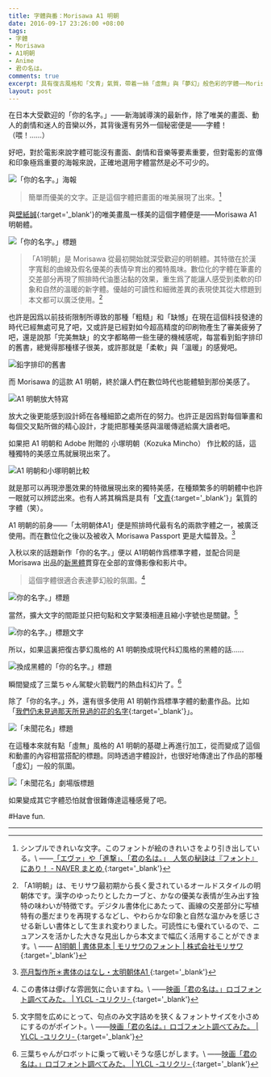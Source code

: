 ```yaml
---
title: 字體與番：Morisawa A1 明朝
date: 2016-09-17 23:26:00 +08:00
tags:
- 字體
- Morisawa
- A1明朝
- Anime
- 君の名は。
comments: true
excerpt: 具有復古風格和「文青」氣質，帶着一絲「虛無」與「夢幻」般色彩的字體——Morisawa A1 明朝。
layout: post
---
```


在日本大受歡迎的「你的名字。」——新海誠導演的最新作，除了唯美的畫面、動人的劇情和迷人的音欒以外，其背後還有另外一個秘密便是——字體！（喂！……）

好吧，對於電影來說字體可能沒有畫面、劇情和音樂等要素重要，但對電影的宣傳和印象極爲重要的海報來說，正確地選用字體當然是必不可少的。

![「你的名字。」海報](https://ooo.0o0.ooo/2016/09/17/57dd5e6965a32.jpg)

>簡單而優美的文字。正是這個字體把畫面的唯美展現了出來。[^1]

與[壁紙誠](https://zh.wikipedia.org/zh-tw/%E6%96%B0%E6%B5%B7%E8%AA%A0){:target='_blank'}的唯美畫風一樣美的這個字體便是——Morisawa A1 明朝體。

![「你的名字。」標題](https://ooo.0o0.ooo/2016/09/17/57dd5e70addbb.png)

>「A1明朝」是 Morisawa 從最初開始就深受歡迎的明朝體。其特徵在於漢字寬鬆的曲線及假名優美的表情孕育出的獨特風味。數位化的字體在筆畫的交差部分再現了照排時代油墨沾黏的效果，重生爲了能讓人感受到柔軟的印象和自然的溫暖的新字體。優越的可讀性和細微差異的表現使其從大標題到本文都可以廣泛使用。[^2]

也許是因爲以前技術限制所導致的那種「粗糙」和「缺憾」在現在這個科技發達的時代已經無處可見了吧，又或許是已經對如今超高精度的印刷物產生了審美疲勞了吧，還是說那「完美無缺」的文字都略帶一些生硬的機械感呢，每當看到鉛字排印的舊書，總覺得那種樣子很美，或許那就是「柔軟」與「溫暖」的感覺吧。

![鉛字排印的舊書](https://ooo.0o0.ooo/2016/09/21/57e28083e87f5.png)

而 Morisawa 的這款 A1 明朝，終於讓人們在數位時代也能體驗到那份美感了。

![A1 明朝放大特寫](https://ooo.0o0.ooo/2016/09/21/57e280833020b.png)

放大之後更能感到設計師在各種細節之處所在的努力。也許正是因爲對每個筆畫和每個交叉點所做的精心設計，才能把那種美感與溫暖傳遞給廣大讀者吧。

如果把 A1 明朝和 Adobe 附贈的 小塚明朝（Kozuka Mincho） 作比較的話，這種獨特的美感立馬就展現出來了。

![A1 明朝和小塚明朝比較](https://ooo.0o0.ooo/2016/09/21/57e27f45613f2.png)

就是那可以再現滲墨效果的特徵展現出來的獨特美感，在種類繁多的明朝體中也許一眼就可以辨認出來。也有人將其稱爲是具有「[文青](http://socotaku.logdown.com/posts/263028-acgxdesign-a-second-a1-of-pien-wen-qing-ming){:target='_blank'}」氣質的字體（笑）。

A1 明朝的前身——「太明朝体A1」便是照排時代最有名的兩款字體之一，被廣泛使用。而在數位化之後以及被收入 Morisawa Passport 更是大幅普及。[^3]

入秋以來的話題新作「你的名字。」便以 A1明朝作爲標準字體，並配合同是 Morisawa 出品的[新黑體]()貫穿在全部的宣傳影像和影片中。

>這個字體很適合表達夢幻般的氛圍。[^4]

![你的名字。」標題](https://ooo.0o0.ooo/2016/09/17/57dd5e6f610c8.png)

當然，擴大文字的間距並只把句點和文字緊湊相連且縮小字號也是關鍵。[^5]

![你的名字。」標題文字](https://ooo.0o0.ooo/2016/09/17/57dd5e6985162.png)

所以，如果這裏把復古夢幻風格的 A1 明朝換成現代科幻風格的黑體的話……

![換成黑體的「你的名字。」標題](https://ooo.0o0.ooo/2016/09/17/57dd5e6fb4f61.png)

瞬間變成了三葉ちゃん駕駛火箭戰鬥的熱血科幻片了。[^6]

除了「你的名字。」外，還有很多使用 A1 明朝作爲標準字體的動畫作品。比如「[我們仍未見過那天所見過的花的名字](https://zh.wikipedia.org/wiki/%E6%88%91%E5%80%91%E4%BB%8D%E6%9C%AA%E7%9F%A5%E9%81%93%E9%82%A3%E5%A4%A9%E6%89%80%E7%9C%8B%E8%A6%8B%E7%9A%84%E8%8A%B1%E5%90%8D%E3%80%82){:target='_blank'}」。

![「未聞花名」標題](https://ooo.0o0.ooo/2016/09/17/57dd5f7196272.jpg)

在這種本來就有點「虛無」風格的 A1 明朝的基礎上再進行加工，從而變成了這個和動畫的內容相當搭配的標題。同時透過字體設計，也很好地傳達出了作品的那種「虛幻」一般的氛圍。

![「未聞花名」劇場版標題](https://ooo.0o0.ooo/2016/09/17/57dd5fb0a237e.png)

如果變成其它字體恐怕就會很難傳達這種感覺了吧。

#Have fun.

----

[^1]: 
    シンプルできれいな文字。このフォントが絵のきれいさをより引き出している。\\
    ——[「エヴァ」や「進撃」、「君の名は。」　人気の秘訣は『フォント』にあり！ - NAVER まとめ ](http://matome.naver.jp/odai/2147355468898771801){:target='_blank'}

[^2]: 
    「A1明朝」は、モリサワ最初期から長く愛されているオールドスタイルの明朝体です。漢字のゆったりとしたカーブと、かなの優美な表情が生み出す独特の味わいが特徴です。デジタル書体化にあたって、画線の交差部分に写植特有の墨だまりを再現するなどし、やわらかな印象と自然な温かみを感じさせる新しい書体として生まれ変わりました。可読性にも優れているので、ニュアンスを活かした大きな見出しから本文まで幅広く活用することができます。\\
    —— [A1明朝 | 書体見本 | モリサワのフォント | 株式会社モリサワ](http://www.morisawa.co.jp/fonts/specimen/1075){:target='_blank'}

[^3]: [亮月製作所＊書体のはなし・太明朝体A1 ](http://ryougetsu.net/sho_a1minchou.html){:target='_blank'}

[^4]: 
    この書体は儚げな雰囲気に合いますね。\\
    ——[映画「君の名は。」ロゴフォント調べてみた。 | YLCL -ユリクリ- ](http://ylcl.net/archives/1082){:target='_blank'}

[^5]: 
    文字間を広めにとって、句点のみ文字詰めを狭く＆フォントサイズを小さめにするのがポイント。\\
    ——[映画「君の名は。」ロゴフォント調べてみた。 | YLCL -ユリクリ- ](http://ylcl.net/archives/1082){:target='_blank'}

[^6]: 
    三葉ちゃんがロボットに乗って戦いそうな感じがします。\\
    ——[映画「君の名は。」ロゴフォント調べてみた。 | YLCL -ユリクリ- ](http://ylcl.net/archives/1082){:target='_blank'}
